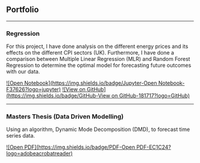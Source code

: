 ## Portfolio

---

### Regression

For this project, I have done analysis on the different energy prices and its effects on the different CPI sectors (UK).
Furthermore, I have done a comparison between Multiple Linear Regression (MLR) and Random Forest Regression to determine the optimal model for forecasting future outcomes with our data.

[![Open Notebook](https://img.shields.io/badge/Jupyter-Open Notebook-F37626?logo=jupyter)](https://rafaelharbour.github.io/Projects/Regression.html)
[![View on GitHub](https://img.shields.io/badge/GitHub-View on GitHub-181717?logo=GitHub)](https://github.com/RafaelHarbour/Regression)

---

### Masters Thesis (Data Driven Modelling)

Using an algorithm, Dynamic Mode Decomposition (DMD), to forecast time series data.

[![Open PDF](https://img.shields.io/badge/PDF-Open PDF-EC1C24?logo=adobeacrobatreader)](/pdf/Thesis_RHarbour.pdf)
